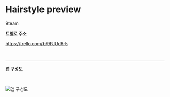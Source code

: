 # Hairstyle preview
9team

**트렐로 주소**

   <https://trello.com/b/9PJUd6r5>
   
   <br>
   <hr>
   
**앱 구성도**

<br>

![앱 구성도](https://user-images.githubusercontent.com/53727139/104183866-f556ec80-5455-11eb-9275-55158a74180b.png)


